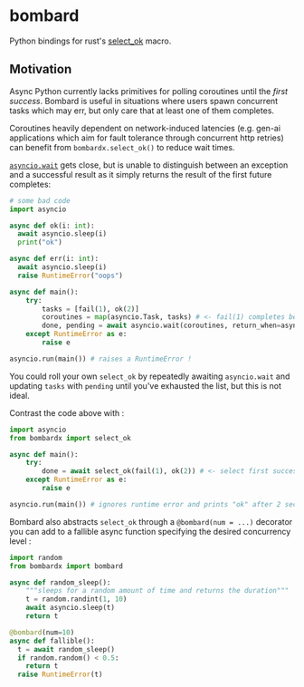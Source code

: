 # bombard
Python bindings for rust's [select_ok](https://docs.rs/futures/latest/futures/future/fn.select_ok.html) macro.

## Motivation
Async Python currently lacks primitives for polling coroutines until the _first success_. Bombard is useful in situations where users spawn concurrent tasks which may err, but only care that at least one of them completes.

Coroutines heavily dependent on network-induced latencies (e.g. gen-ai applications which aim for fault tolerance through concurrent http retries) can benefit from `bombardx.select_ok()` to reduce wait times.

[`asyncio.wait`](https://docs.python.org/3/library/asyncio-task.html#waiting-primitives) gets close, but is unable to distinguish between an exception and a successful result as it simply returns the result of the first future completes:

```python
# some bad code
import asyncio

async def ok(i: int):
  await asyncio.sleep(i)
  print("ok")

async def err(i: int):
  await asyncio.sleep(i)
  raise RuntimeError("oops")

async def main():
    try:
        tasks = [fail(1), ok(2)]
        coroutines = map(asyncio.Task, tasks) # <- fail(1) completes before ok(2) !
        done, pending = await asyncio.wait(coroutines, return_when=asyncio.FIRST_COMPLETED)
    except RuntimeError as e:
        raise e

asyncio.run(main()) # raises a RuntimeError !
```

You could roll your own `select_ok` by repeatedly awaiting `asyncio.wait` and updating `tasks` with `pending` until you've exhausted the list, but this is not ideal.

Contrast the code above with :

```python
import asyncio
from bombardx import select_ok

async def main():
    try:
        done = await select_ok(fail(1), ok(2)) # <- select first successful
    except RuntimeError as e:
        raise e

asyncio.run(main()) # ignores runtime error and prints "ok" after 2 seconds
```

Bombard also abstracts `select_ok` through a `@bombard(num = ...)` decorator you can add to a fallible async function specifying the desired concurrency level :

```python
import random
from bombardx import bombard

async def random_sleep():
    """sleeps for a random amount of time and returns the duration"""
    t = random.randint(1, 10)
    await asyncio.sleep(t)
    return t

@bombard(num=10)
async def fallible():
  t = await random_sleep()
  if random.random() < 0.5:
    return t
  raise RuntimeError(t)
```
